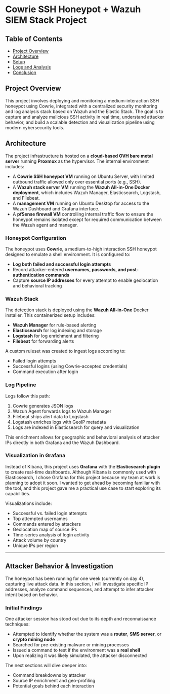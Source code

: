 
# Cowrie SSH Honeypot + Wazuh SIEM Stack Project

## Table of Contents

- [Project Overview](#project-overview)
- [Architecture](#architecture)
- [Setup](#setup)
- [Logs and Analysis](#logs-and-analysis)
- [Conclusion](#conclusion)


## **Project Overview**

This project involves deploying and monitoring a medium-interaction SSH honeypot using Cowrie, integrated with a centralized security monitoring and log analysis stack based on Wazuh and the Elastic Stack. The goal is to capture and analyze malicious SSH activity in real time, understand attacker behavior, and build a scalable detection and visualization pipeline using modern cybersecurity tools.

## **Architecture**
The project infrastructure is hosted on a **cloud-based OVH bare metal server** running **Proxmox** as the hypervisor. The internal environment includes:

- A **Cowrie SSH honeypot VM** running on Ubuntu Server, with limited outbound traffic allowed only over essential ports (e.g., SSH).
- A **Wazuh stack server VM** running the **Wazuh All-in-One Docker deployment**, which includes Wazuh Manager, Elasticsearch, Logstash, and Filebeat.
- A **management VM** running on Ubuntu Desktop for access to the Wazuh Dashboard and Grafana interface.
- A **pfSense firewall VM** controlling internal traffic flow to ensure the honeypot remains isolated except for required communication between the Wazuh agent and manager.

### **Honeypot Configuration**
The honeypot uses **Cowrie**, a medium-to-high interaction SSH honeypot designed to emulate a shell environment. It is configured to:

- **Log both failed and successful login attempts**
- Record attacker-entered **usernames, passwords, and post-authentication commands**
- Capture **source IP addresses** for every attempt to enable geolocation and behavioral tracking

### **Wazuh Stack**
The detection stack is deployed using the **Wazuh All-in-One** Docker installer. This containerized setup includes:

- **Wazuh Manager** for rule-based alerting
- **Elasticsearch** for log indexing and storage
- **Logstash** for log enrichment and filtering
- **Filebeat** for forwarding alerts

A custom ruleset was created to ingest logs according to:
- Failed login attempts
- Successful logins (using Cowrie-accepted credentials)
- Command execution after login

### **Log Pipeline**
Logs follow this path:

1. Cowrie generates JSON logs
2. Wazuh Agent forwards logs to Wazuh Manager
3. Filebeat ships alert data to Logstash
4. Logstash enriches logs with GeoIP metadata
5. Logs are indexed in Elasticsearch for query and visualization

This enrichment allows for geographic and behavioral analysis of attacker IPs directly in both Grafana and the Wazuh Dashboard.

### **Visualization in Grafana**
Instead of Kibana, this project uses **Grafana** with the **Elasticsearch plugin** to create real-time dashboards. Although Kibana is commonly used with Elasticsearch, I chose Grafana for this project because my team at work is planning to adopt it soon. I wanted to get ahead by becoming familiar with the tool, and this project gave me a practical use case to start exploring its capabilities.

Visualizations include:
- Successful vs. failed login attempts
- Top attempted usernames
- Commands entered by attackers
- Geolocation map of source IPs
- Time-series analysis of login activity
- Attack volume by country
- Unique IPs per region

---

## **Attacker Behavior & Investigation**

The honeypot has been running for one week (currently on day 4), capturing live attack data. In this section, I will investigate specific IP addresses, analyze command sequences, and attempt to infer attacker intent based on behavior.

### Initial Findings
One attacker session has stood out due to its depth and reconnaissance techniques:

- Attempted to identify whether the system was a **router**, **SMS server**, or **crypto mining node**
- Searched for pre-existing malware or mining processes
- Issued a command to test if the environment was a **real shell**
- Upon realizing it was likely simulated, the attacker disconnected

The next sections will dive deeper into:
- Command breakdowns by attacker
- Source IP enrichment and geo-profiling
- Potential goals behind each interaction
